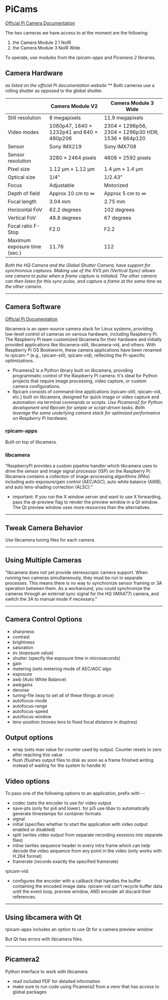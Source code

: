 # PiCams

[Official Pi Camera Documentation](https://www.raspberrypi.com/documentation/accessories/camera.html)


The two cameras we have access to at the moment are the following:
1. the Camera Module 2.1 NoIR
2. the Camera Module 3 NoIR Wide

To operate, use modules from the *rpicam-apps* and *Picamera 2* libraries. 

## Camera Hardware
*as listed on the official Pi documentation website*
** Both cameras use a rolling shutter as opposed to the global shutter. 

||Camera Module V2| Camera Module 3 Wide| 
|---------|-----------| --------- | 
|Still resolution|8 megapixels|11.9 megapixels|
|Video modes|1080p47, 1640 × 1232p41 and 640 × 480p206| 2304 × 1296p56, 2304 × 1296p30 HDR, 1536 × 864p120|
|Sensor|Sony IMX219|Sony IMX708|
|Sensor resolution|3280 × 2464 pixels|4608 × 2592 pixels|
|Pixel size|1.12 µm × 1.12 µm|1.4 µm × 1.4 µm|
|Optical size|1/4"|1/2.43"|
|Focus|Adjustable|Motorized|
|Depth of field|Approx 10 cm to ∞|Approx 5 cm to ∞|
|Focal length|3.04 mm|2.75 mm|
|Horizontal FoV|62.2 degrees|102 degrees|
|Vertical FoV|48.8 degrees|67 degrees|
|Focal ratio F-Stop|F2.0|F2.2|
|Maximum exposure time (sec.)|11.76|112|

*Both the HQ Camera and the Global Shutter Camera, have support for synchronous captures. Making use of the XVS pin (Vertical Sync) allows one camera to pulse when a frame capture is initiated. The other camera can then listen for this sync pulse, and capture a frame at the same time as the other camera.*

***
## Camera Software
[Official Pi Documentation](https://www.raspberrypi.com/documentation/computers/camera_software.html)


libcamera is an open-source camera stack for Linux systems, providing low-level control of cameras on various hardware, including Raspberry Pi.
The Raspberry Pi team customized libcamera for their hardware and initially provided applications like libcamera-still, libcamera-vid, and others.
With Raspberry Pi OS Bookworm, these camera applications have been renamed to rpicam-* (e.g., rpicam-still, rpicam-vid), reflecting the Pi-specific optimizations.

- Picamera2 is a Python library built on libcamera, providing programmatic control of the Raspberry Pi camera. It's ideal for Python projects that require image processing, video capture, or custom camera configurations.
- Rpicam consists of command-line applications (rpicam-still, rpicam-vid, etc.) built on libcamera, designed for quick image or video capture and automation via terminal commands or scripts.
*Use Picamera2 for Python development and Rpicam for simple or script-driven tasks. Both leverage the same underlying camera stack for optimized performance on Raspberry Pi hardware.*

### rpicam-apps
Built on top of libcamera. 
### libcamera
"RaspberryPi provides a custom pipeline handler which libcamera uses to drive the sensor and image signal processor (ISP) on the Raspberry Pi. libcamera contains a collection of image-processing algorithms (IPAs) including auto exposure/gain control (AEC/AGC), auto white balance (AWB), and auto lens-shading correction (ALSC)."
- important: If you run the X window server and want to use X forwarding, pass the qt-preview flag to render the preview window in a Qt window. The Qt preview window uses more resources than the alternatives.

***
## Tweak Camera Behavior
Use libcamera tuning files for each camera. 

***
## Using Multiple Cameras
"libcamera does not yet provide stereoscopic camera support. When running two cameras simultaneously, they must be run in separate processes. This means there is no way to synchronize sensor framing or 3A operation between them. As a workaround, you could synchronize the cameras through an external sync signal for the HQ (IMX477) camera, and switch the 3A to manual mode if necessary."

***
## Camera Control Options
- sharpness
- contrast
- brightness
- saturation
- ev (exposure value)
- shutter (specify the exposure time in microseconds)
- gain
- metering (sets metering mode of AEC/AGC algo
- exposure
- awb (Auto White Balance)
- awbgains
- denoise
- tuning-file (way to set all of these things at once)
- autofocus-mode
- autofocus-range
- autofocus-speed
- autofocus-window
- lens-position (moves lens to fixed focal distance in dioptres)

## Output options
- wrap (sets max value for counter used by output. Counter resets to zero after reaching this value
- flush (flushes output files to disk as soon as a frame finished writing instead of waiting for the system to handle it)

## Video options
To pass one of the following options to an application, prefix with --
- codec (sets the encoder to use for video output
- save-pts (only for pi4 and lower). for pi5 use libav to automatically generate timestamps for container formats
- signal
- initial (specifies whether to start the application with video output enabled or disabled) 
- split (writes video output from separate recording sessions into separate files)
- inline (writes sequence header in every intra frame which can help decode the video sequence from any point in the video (only works with H.264 format)
- framerate (records exactly the specified framerate)

rpicam-vid: 
- configures the encoder with a callback that handles the buffer containing the encoded image data. rpicam-vid can't recycle buffer data until the event loop, preview window, AND encoder all discard their references.

***
## Using libcamera with Qt
rpicam-apps includes an option to use Qt for a camera preview window

But Qt has errors with libcamera files. 


***
## Picamera2
Python interface to work with libcamera 
- read included PDF for detailed information
- make sure to run code using Picamera2 from a venv that has access to global packages
